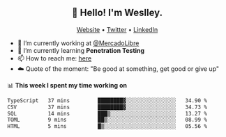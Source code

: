 <h2 align="center">👋 Hello! I'm Weslley.</h2>
<p align="center">
  <a href="http://weslleyneri.com.br">Website</a> •
  <a href="https://twitter.com/Weslley_Neri">Twitter</a> •
  <a href="https://www.linkedin.com/in/weslley-neri-3658908b">LinkedIn</a>
</p>


- 🔭 I’m currently working at [@MercadoLibre](https://github.com/mercadolibre)
- 🌱 I’m currently learning **Penetration Testing**
- 📫 How to reach me: [here](mailto:weslley39@gmail.com)
- ☁️ Quote of the moment: "Be good at something, get good or give up"

📊 **This week I spent my time working on**
<!--START_SECTION:waka-->

```txt
TypeScript   37 mins         ████████▓░░░░░░░░░░░░░░░░   34.90 %
CSV          37 mins         ████████▓░░░░░░░░░░░░░░░░   34.73 %
SQL          14 mins         ███▒░░░░░░░░░░░░░░░░░░░░░   13.27 %
TOML         9 mins          ██▒░░░░░░░░░░░░░░░░░░░░░░   08.99 %
HTML         5 mins          █▒░░░░░░░░░░░░░░░░░░░░░░░   05.56 %
```

<!--END_SECTION:waka-->

<!-- Inspired by https://github.com/gruselhaus/gruselhaus -->